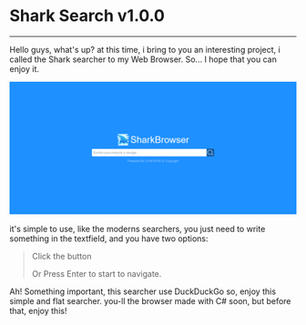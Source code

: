 # Shark Search v1.0.0

---



Hello guys, what's up? at this time, i bring to you an interesting project, i called the Shark searcher to my Web Browser. So... I hope that you can enjoy it.



![](./public/images/shark-preview.png)



it's simple to use, like the moderns searchers, you just need to write something in the textfield, and you have two options:



> Click the button
> 
> Or Press Enter to start to navigate.



Ah! Something important, this searcher use DuckDuckGo so, enjoy this simple and flat searcher. you-ll the browser made with C# soon, but before that, enjoy this!

